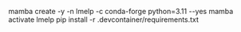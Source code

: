 mamba create -y -n lmelp -c conda-forge python=3.11 --yes
mamba activate lmelp
pip install -r .devcontainer/requirements.txt